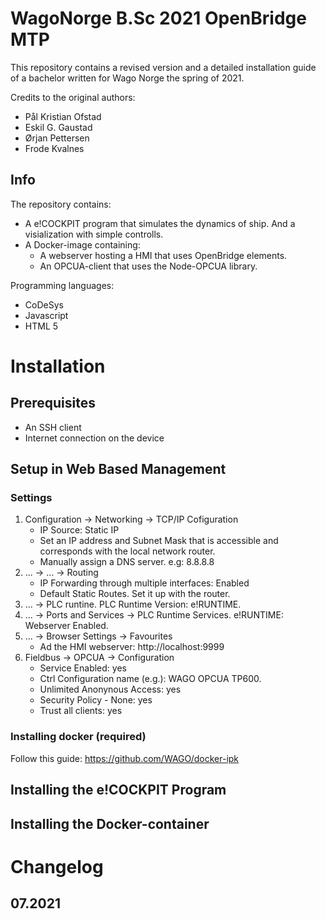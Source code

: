 # WagoNorge B.Sc 2021 OpenBridge MTP
This repository contains a revised version and a detailed installation guide of a bachelor written for Wago Norge the spring of 2021. 

Credits to the original authors:
   - Pål Kristian Ofstad
   - Eskil G. Gaustad
   - Ørjan Pettersen
   - Frode Kvalnes
    
## Info
The repository contains:
   - A e!COCKPIT program that simulates the dynamics of ship. And a visialization with simple controlls. 
   - A Docker-image containing:
      - A webserver hosting a HMI that uses OpenBridge elements. 
      - An OPCUA-client that uses the Node-OPCUA library.

Programming languages:
   - CoDeSys
   - Javascript
   - HTML 5

# Installation

## Prerequisites
- An SSH client
- Internet connection on the device


## Setup in Web Based Management
### Settings
1. Configuration -> Networking -> TCP/IP Cofiguration
      - IP Source: Static IP
      - Set an IP address and Subnet Mask that is accessible and corresponds with the local network router. 
      - Manually assign a DNS server. e.g: 8.8.8.8 
2. ... -> ... -> Routing
      - IP Forwarding through multiple interfaces: Enabled
      - Default Static Routes. Set it up with the router. 
3. ... -> PLC runtine. PLC Runtime Version: e!RUNTIME. 
4. ... -> Ports and Services -> PLC Runtime Services. e!RUNTIME: Webserver Enabled. 
5. ... -> Browser Settings -> Favourites 
      - Ad the HMI webserver: http://localhost:9999
6. Fieldbus -> OPCUA -> Configuration
      - Service Enabled: yes
      - Ctrl Configuration name (e.g.): WAGO OPCUA TP600.
      - Unlimited Anonynous Access: yes
      - Security Policy - None: yes
      - Trust all clients: yes



### Installing docker (required)

Follow this guide: https://github.com/WAGO/docker-ipk

## Installing the e!COCKPIT Program

## Installing the Docker-container

# Changelog

## 07.2021


